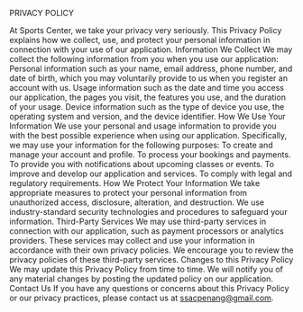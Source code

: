 PRIVACY POLICY

At Sports Center, we take your privacy very seriously. This Privacy Policy explains how we collect, use, and protect your personal information in connection with your use of our application.
Information We Collect
We may collect the following information from you when you use our application:
Personal information such as your name, email address, phone number, and date of birth, which you may voluntarily provide to us when you register an account with us.
Usage information such as the date and time you access our application, the pages you visit, the features you use, and the duration of your usage.
Device information such as the type of device you use, the operating system and version, and the device identifier.
How We Use Your Information
We use your personal and usage information to provide you with the best possible experience when using our application. Specifically, we may use your information for the following purposes: To create and manage your account and profile. To process your bookings and payments. To provide you with notifications about upcoming classes or events. To improve and develop our application and services. To comply with legal and regulatory requirements.
How We Protect Your Information
We take appropriate measures to protect your personal information from unauthorized access, disclosure, alteration, and destruction. We use industry-standard security technologies and procedures to safeguard your information.
Third-Party Services
We may use third-party services in connection with our application, such as payment processors or analytics providers. These services may collect and use your information in accordance with their own privacy policies. We encourage you to review the privacy policies of these third-party services.
Changes to this Privacy Policy
We may update this Privacy Policy from time to time. We will notify you of any material changes by posting the updated policy on our application.
Contact Us
If you have any questions or concerns about this Privacy Policy or our privacy practices, please contact us at ssacpenang@gmail.com.
